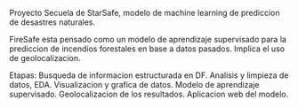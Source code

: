 Proyecto Secuela de StarSafe, modelo de machine learning de prediccion de desastres naturales.

FireSafe esta pensado como un modelo de aprendizaje supervisado para la prediccion de incendios forestales en base a datos pasados.
Implica el uso de geolocalizacion.

Etapas: 
Busqueda de informacion estructurada en DF.
Analisis y limpieza de datos, EDA.
Visualizacion y grafica de datos.
Modelo de aprendizaje supervisado.
Geolocalizacion de los resultados.
Aplicacion web del modelo.
